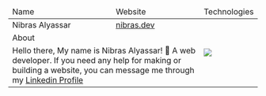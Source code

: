 <table>
    <thead>
        <tr>
            <td>Name</td>
            <td>Website</td>
            <td>Technologies</td>
        </tr>
    </thead>
    <tbody>
        <tr>
            <td>Nibras Alyassar</td>
            <td>
                <a href="https://nibras.dev">nibras.dev</a>
            </td>
            <td rowspan="3">
                <img align="left" src="https://skillicons.dev/icons?i=laravel,go,react,nextjs,nodejs,express,mongodb,postgresql,mysql,php,tailwind,javascript,flask&perline=5" />
            </td>
        </tr>
        <tr>
          <td colspan="2">About</td>
        </tr>
        <tr>
            <td colspan="2"> 
                Hello there, My name is Nibras Alyassar! 👋 A web developer. If you need any help for making or building a website, you can message me through my <a href="https://www.linkedin.com/in/nibras-alyassar/">Linkedin Profile</a>
            </td>
        </tr>  
    </tbody>
</table>
